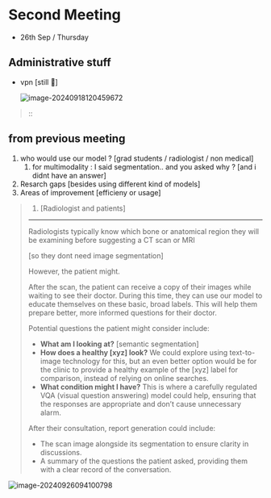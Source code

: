 # Second Meeting

- 26th Sep / Thursday



## Administrative stuff

* vpn [still 🫠]

  ![image-20240918120459672](/home/adi/.config/Typora/typora-user-images/image-20240918120459672.png)

> ::



## from previous meeting

1. who would use our model ? [grad students / radiologist / non medical]
   1. for multimodality : I said segmentation.. and you asked why ? [and i didnt have an answer]
2. Resarch gaps [besides using different kind of models]
3. Areas of improvement [efficieny or usage]

>1. [Radiologist and patients]
>
>   -------------
>
>   
>
>   Radiologists typically know which bone or anatomical region they will be examining before suggesting a CT scan or MRI
>
>   [so they dont need image segmentation]
>
>   
>
>   However, the patient might.
>
>   After the scan, the patient can receive a copy of their images while waiting to see their doctor. During this time, they can use our model to educate themselves on these basic, broad labels. This will help them prepare better, more informed questions for their doctor.
>
>   
>
>   Potential questions the patient might consider include:
>
>   - **What am I looking at?** [semantic segmentation]
>   - **How does a healthy [xyz] look?** We could explore using text-to-image technology for this, but an even better option would be for the clinic to provide a healthy example of the [xyz] label for comparison, instead of relying on online searches.
>   - **What condition might I have?** This is where a carefully regulated VQA (visual question answering) model could help, ensuring that the responses are appropriate and don’t cause unnecessary alarm.
>
>   After their consultation, report generation could include:
>
>   - The scan image alongside its segmentation to ensure clarity in discussions.
>   - A summary of the questions the patient asked, providing them with a clear record of the conversation.



![image-20240926094100798](/home/adi/.config/Typora/typora-user-images/image-20240926094100798.png)



